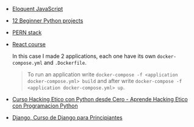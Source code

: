 - [Eloquent JavaScript](https://eloquentjavascript.net/)

- [12 Beginner Python projects](https://www.youtube.com/watch?v=8ext9G7xspg)

- [PERN stack](https://www.youtube.com/watch?v=_zGL_MU29zs)

- [React course](https://www.youtube.com/watch?v=rLoWMU4L_qE)

    In this case I made 2 applications, each one have its own `docker-compose.yml` and `.Dockerfile`.

    > To run an application write `docker-compose -f <application docker-compose.yml> build` and after write `docker-compose -f <application docker-compose.yml> up`.

- [Curso Hacking Etico con Python desde Cero - Aprende Hacking Etico con Programacion Python](https://www.youtube.com/watch?v=5-IRImDXjjc)

- [Django, Curso de Django para Principiantes](https://www.youtube.com/watch?v=T1intZyhXDU)